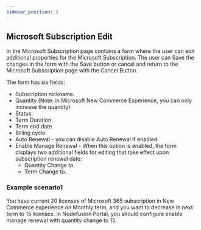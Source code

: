```yaml
---
sidebar_position: 3
---
```


## Microsoft Subscription Edit

In the Microsoft Subscription page contains a form where the user can edit additional properties for the Microsoft Subscription. The user can Save the changes in the form with the Save button or cancel and return to the Microsoft Subscription page with the Cancel Button.

The form has six fields:
- Subscription nickname.
- Quantity (Note: in Microsoft New Commerce Experience, you can only increase the quantity)
- Status
- Term Duration
- Term end date
- Billing cycle
- Auto Renewal - you can disable Auto Renewal if enabled.
- Enable Manage Renewal - When this option is enabled, the form displays two additional fields for editing that take effect upon subscription renewal date:
  - Quantity Change to.
  - Term Change to.

### Example scenario1

You have current 20 licenses of Microsoft 365 subscription in New Commerce experience on Monthly term, and you want to decrease in next term to 15 licenses. In Nodefusion Portal, you should configure enable manage renewal with quantity change to 15.